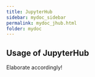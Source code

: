 ```yaml
---
title: JupyterHub
sidebar: mydoc_sidebar
permalink: mydoc_jhub.html
folder: mydoc
---
```


## Usage of JupyterHub

Elaborate accordingly!